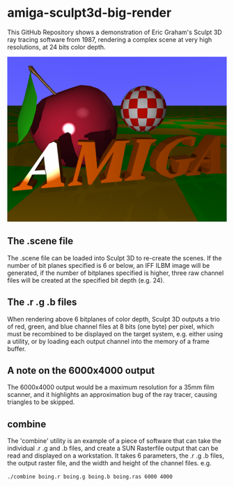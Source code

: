# amiga-sculpt3d-big-render

This GitHub Repository shows a demonstration of Eric Graham's Sculpt 3D ray tracing software from 1987, rendering a complex scene at very high resolutions, at 24 bits color depth.

![Ijmage at 1440x1080](1440x1080/boing.png)

## The .scene file

The .scene file can be loaded into Sculpt 3D to re-create the scenes. If the number of bit planes specified is 6 or below, an IFF ILBM image will be generated, if the number of bitplanes specified is higher, three raw channel files will be created at the specified bit depth (e.g. 24).

## The .r .g .b files

When rendering above 6 bitplanes of color depth, Sculpt 3D outputs a trio of red, green, and blue channel files at 8 bits (one byte) per pixel, which must be recombined to be displayed on the target system, e.g. either using a utility, or by loading each output channel into the memory of a frame buffer.

## A note on the 6000x4000 output

The 6000x4000 output would be a maximum resolution for a 35mm film scanner, and it highlights an approximation bug of the ray tracer, causing triangles to be skipped.

## combine

The 'combine' utility is an example of a piece of software that can take the individual .r .g and .b files, and create a SUN Rasterfile output that can be read and displayed on a workstation. It takes 6 parameters, the .r .g .b files, the output raster file, and the width and height of the channel files. e.g.

``` sh
./combine boing.r boing.g boing.b boing.ras 6000 4000
```
